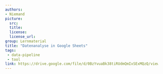 ```yaml
---
authors:
- Niemand
picture:
  src:
  title:
  license:
  license_url:
group: Lernmaterial
title: "Datenanalyse in Google Sheets"
tags:
 - data-pipeline
 - tool
link: https://drive.google.com/file/d/0BzYvuaBk38tiRUdmQmIxSExMQzQ/view
---
```


